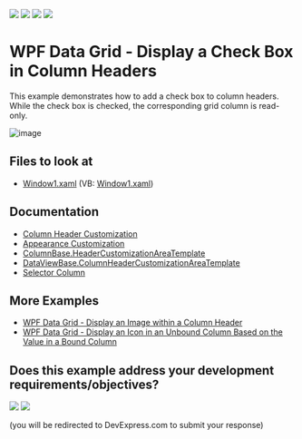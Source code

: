 <!-- default badges list -->
![](https://img.shields.io/endpoint?url=https://codecentral.devexpress.com/api/v1/VersionRange/128649836/22.2.2%2B)
[![](https://img.shields.io/badge/Open_in_DevExpress_Support_Center-FF7200?style=flat-square&logo=DevExpress&logoColor=white)](https://supportcenter.devexpress.com/ticket/details/E1517)
[![](https://img.shields.io/badge/📖_How_to_use_DevExpress_Examples-e9f6fc?style=flat-square)](https://docs.devexpress.com/GeneralInformation/403183)
[![](https://img.shields.io/badge/💬_Leave_Feedback-feecdd?style=flat-square)](#does-this-example-address-your-development-requirementsobjectives)
<!-- default badges end -->
# WPF Data Grid - Display a Check Box in Column Headers

This example demonstrates how to add a check box to column headers. While the check box is checked, the corresponding grid column is read-only.

![image](https://user-images.githubusercontent.com/65009440/174075954-9d1099d4-7f1f-48ac-a648-7d58eae34b58.png)

<!-- default file list -->
## Files to look at

* [Window1.xaml](./CS/DXGrid_ShowCheckBoxInColumnHeaders/Window1.xaml) (VB: [Window1.xaml](./CS/DXGrid_ShowCheckBoxInColumnHeaders/Window1.xaml))

<!-- default file list end -->

## Documentation

* [Column Header Customization](http://docs.devexpress.com/WPF/6295/controls-and-libraries/data-grid/appearance-customization/column-header-customization)
* [Appearance Customization](https://docs.devexpress.com/WPF/6152/controls-and-libraries/data-grid/appearance-customization)
* [ColumnBase.HeaderCustomizationAreaTemplate](http://docs.devexpress.com/WPF/DevExpress.Xpf.Grid.ColumnBase.HeaderCustomizationAreaTemplate)
* [DataViewBase.ColumnHeaderCustomizationAreaTemplate](http://docs.devexpress.com/WPF/DevExpress.Xpf.Grid.DataViewBase.ColumnHeaderCustomizationAreaTemplate)
* [Selector Column](https://docs.devexpress.com/WPF/17808/controls-and-libraries/data-grid/visual-elements/table-view-elements/selector-column)

## More Examples

* [WPF Data Grid - Display an Image within a Column Header](https://github.com/DevExpress-Examples/how-to-display-an-image-within-a-column-header-e1629)
* [WPF Data Grid - Display an Icon in an Unbound Column Based on the Value in a Bound Column](https://github.com/DevExpress-Examples/how-to-display-an-icon-in-an-unbound-column-based-on-the-value-stored-in-a-bound-column-e1266)
<!-- feedback -->
## Does this example address your development requirements/objectives?

[<img src="https://www.devexpress.com/support/examples/i/yes-button.svg"/>](https://www.devexpress.com/support/examples/survey.xml?utm_source=github&utm_campaign=wpf-data-grid-display-check-box-in-column-headers&~~~was_helpful=yes) [<img src="https://www.devexpress.com/support/examples/i/no-button.svg"/>](https://www.devexpress.com/support/examples/survey.xml?utm_source=github&utm_campaign=wpf-data-grid-display-check-box-in-column-headers&~~~was_helpful=no)

(you will be redirected to DevExpress.com to submit your response)
<!-- feedback end -->
